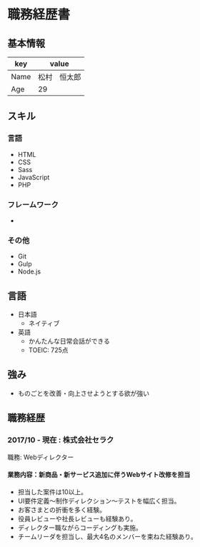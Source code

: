 # 職務経歴書

## 基本情報

|key|value|
|---|-----|
|Name|松村　恒太郎|
|Age|29|


## スキル
### 言語
- HTML
- CSS
- Sass
- JavaScript
- PHP

### フレームワーク

-

### その他

- Git
- Gulp
- Node.js

## 言語

- 日本語
  - ネイティブ
- 英語
  - かんたんな日常会話ができる
  - TOEIC: 725点

## 強み

- ものごとを改善・向上させようとする欲が強い

## 職務経歴

### 2017/10 - 現在 : 株式会社セラク

職務: Webディレクター

#### 業務内容：新商品・新サービス追加に伴うWebサイト改修を担当

- 担当した案件は10以上。
- UI要件定義〜制作ディレクション〜テストを幅広く担当。
- お客さまとの折衝を多く経験。
- 役員レビューや社長レビューも経験あり。
- ディレクター職ながらコーディングも実施。
- チームリーダを担当し、最大4名のメンバーを束ねた経験あり。
